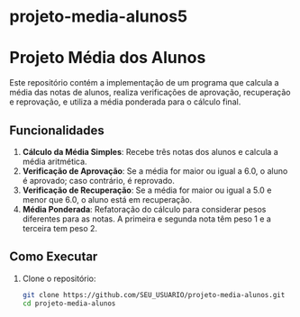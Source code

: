 # projeto-media-alunos5
# Projeto Média dos Alunos

Este repositório contém a implementação de um programa que calcula a média das notas de alunos, realiza verificações de aprovação, recuperação e reprovação, e utiliza a média ponderada para o cálculo final.

## Funcionalidades

1. **Cálculo da Média Simples**: Recebe três notas dos alunos e calcula a média aritmética.
2. **Verificação de Aprovação**: Se a média for maior ou igual a 6.0, o aluno é aprovado; caso contrário, é reprovado.
3. **Verificação de Recuperação**: Se a média for maior ou igual a 5.0 e menor que 6.0, o aluno está em recuperação.
4. **Média Ponderada**: Refatoração do cálculo para considerar pesos diferentes para as notas. A primeira e segunda nota têm peso 1 e a terceira tem peso 2.

## Como Executar

1. Clone o repositório:
   ```bash
   git clone https://github.com/SEU_USUARIO/projeto-media-alunos.git
   cd projeto-media-alunos
